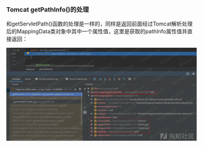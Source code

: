 ### Tomcat getPathInfo()的处理

和getServletPath()函数的处理是一样的，同样是返回前面经过Tomcat解析处理后的MappingData类对象中其中一个属性值，这里是获取的pathInfo属性值并直接返回：

![](./.resource/TomcatgetPathInfo()的处理/media/rId21.png)
